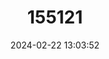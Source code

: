 ---
title: "155121"
category: "Paraclinus integripinnis"
draft: false
date: 2024-02-22 13:03:52
languages:
  Spanish; Castilian: ["Blenia de Arrecife", "Trambollito de Arrecife"]
  English: ["Reef Finspot"]
---